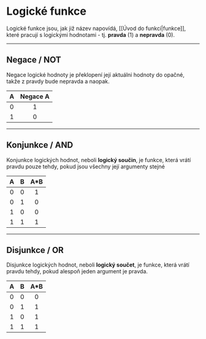 # Logické funkce
Logické funkce jsou, jak již název napovídá, [[Úvod do funkcí|funkce]], které pracují s logickými hodnotami - tj. **pravda** (1) a **nepravda** (0).

---
## Negace / NOT
Negace logické hodnoty je překlopení její aktuálni hodnoty do opačné, takže z pravdy bude nepravda a naopak.

|A|Negace A|
|:--:|:--:|
|0|1|
|1|0|

---
## Konjunkce / AND
Konjunkce logických hodnot, neboli **logický součin**, je funkce, která vrátí pravdu pouze tehdy, pokud jsou všechny její argumenty stejné

|A|B|A\*B|
|:--:|:--:|:--:|
|0|0|1|
|0|1|0|
|1|0|0|
|1|1|1|

---
## Disjunkce / OR
Disjunkce logických hodnot, neboli **logický součet**, je funkce, která vrátí pravdu tehdy, pokud alespoň jeden argument je pravda.

|A|B|A\*B|
|:--:|:--:|:--:|
|0|0|0|
|0|1|1|
|1|0|1|
|1|1|1|
